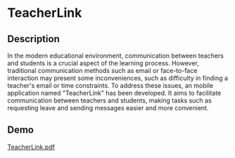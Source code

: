 # TeacherLink
## Description
In the modern educational environment, communication between teachers and students is a crucial aspect of the learning process. However, traditional communication methods such as email or face-to-face interaction may present some inconveniences, such as difficulty in finding a teacher's email or time constraints. To address these issues, an mobile application named "TeacherLink" has been developed. It aims to facilitate communication between teachers and students, making tasks such as requesting leave and sending messages easier and more convenient.
## Demo
[TeacherLink.pdf](https://github.com/DavidWuAmaru/TeacherLink/blob/main/TeacherLink.pdf)
